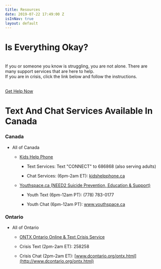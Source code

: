 ```yaml
---
title: Resources
date: 2019-07-22 17:49:00 Z
isInNav: true
layout: default
---
```


# Is Everything Okay?

<br>If you or someone you know is struggling, you are not alone. There are many support services that are here to help.
<br>If you are in crisis, click the link below and follow the instructions.

<br>[Get Help Now](http://www.crisisservicescanada.ca/en/)

# Text And Chat Services Available In Canada

### Canada

* All of Canada

  * [Kids Help Phone](https://kidshelpphone.ca/)

    * Text Services: Text "CONNECT" to 686868 (also serving adults)

    * Chat Services: (6pm-2am ET): [kidshelpphone.ca](https://kidshelpphone.ca/)

  * [Youthspace.ca (NEED2 Suicide Prevention, Education & Support)](http://www.need2.ca/)

    * Youth Text (6pm-12am PT): (778) 783-0177

    * Youth Chat (6pm-12am PT): [www.youthspace.ca ](http://www.youthspace.ca/)

### Ontario

* All of Ontario

  * [ONTX Ontario Online & Text Crisis Service](http://www.dcontario.org/)

  * Crisis Text (2pm-2am ET): 258258

  * Crisis Chat (2pm-2am ET): [www.dcontario.org/ontx.html](http://www.dcontario.org/ontx.html)